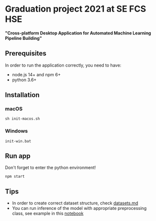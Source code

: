 # Graduation project 2021 at SE FCS HSE
#### "Cross-platform Desktop Application for Automated Machine Learning Pipeline Building"

## Prerequisites

In order to run the application correctly, you need to have:

- node.js 14+ and npm 6+
- python 3.6+

## Installation

### macOS
```shell
sh init-macos.sh
```

### Windows

```shell
init-win.bat
```

## Run app
Don't forget to enter the python environment!

```shell
npm start
```

## Tips

- In order to create correct dataset structure, check [datasets.md](datasets.md)
- You can run inference of the model with appropriate preprocessing class, see 
  example in this [notebook](examples/inference_onnx_model.ipynb)
